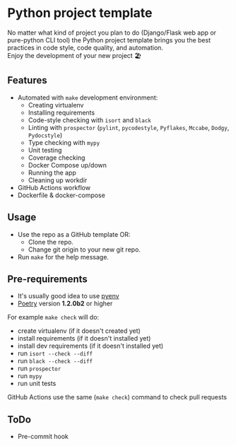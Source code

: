 # Python project template
No matter what kind of project you plan to do (Django/Flask web app or pure-python CLI tool) the Python project template brings you the best practices in code style, code quality, and automation.  
Enjoy the development of your new project :beach_umbrella:

## Features
* Automated with `make` development environment:
  * Creating virtualenv
  * Installing requirements
  * Code-style checking with `isort` and `black`
  * Linting with `prospector` (`pylint`, `pycodestyle`, `Pyflakes`, `Mccabe`, `Dodgy`, `Pydocstyle`)
  * Type checking with `mypy`
  * Unit testing
  * Coverage checking
  * Docker Compose up/down
  * Running the app  
  * Cleaning up workdir
* GitHub Actions workflow
* Dockerfile & docker-compose

## Usage
* Use the repo as a GitHub template OR:
  * Clone the repo.
  * Change git origin to your new git repo. 
* Run `make` for the help message.

## Pre-requirements
* It's usually good idea to use [pyenv](https://github.com/pyenv/pyenv)
* [Poetry](https://github.com/python-poetry/poetry) version **1.2.0b2** or higher 

For example `make check` will do:
* create virtualenv (if it doesn't created yet)
* install requirements (if it doesn't installed yet)
* install dev requirements (if it doesn't installed yet)
* run `isort --check --diff`
* run `black --check --diff`
* run `prospector`
* run `mypy`
* run unit tests

GitHub Actions use the same (`make check`) command to check pull requests 

## ToDo

* Pre-commit hook